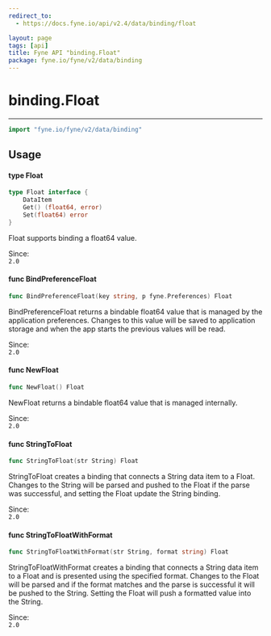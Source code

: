 ```yaml
---
redirect_to:
  - https://docs.fyne.io/api/v2.4/data/binding/float

layout: page
tags: [api]
title: Fyne API "binding.Float"
package: fyne.io/fyne/v2/data/binding
---
```

# binding.Float
---

```go
import "fyne.io/fyne/v2/data/binding"
```

## Usage

#### type Float

```go
type Float interface {
	DataItem
	Get() (float64, error)
	Set(float64) error
}
```

Float supports binding a float64 value.


<div class="since">Since: <code>
2.0</code></div>

#### func  BindPreferenceFloat

```go
func BindPreferenceFloat(key string, p fyne.Preferences) Float
```
BindPreferenceFloat returns a bindable float64 value that is managed by the application preferences. Changes to this value will be saved to application storage and when the app starts the previous values will be read.


<div class="since">Since: <code>
2.0</code></div>

#### func  NewFloat

```go
func NewFloat() Float
```
NewFloat returns a bindable float64 value that is managed internally.


<div class="since">Since: <code>
2.0</code></div>

#### func  StringToFloat

```go
func StringToFloat(str String) Float
```
StringToFloat creates a binding that connects a String data item to a Float. Changes to the String will be parsed and pushed to the Float if the parse was successful, and setting the Float update the String binding.


<div class="since">Since: <code>
2.0</code></div>

#### func  StringToFloatWithFormat

```go
func StringToFloatWithFormat(str String, format string) Float
```
StringToFloatWithFormat creates a binding that connects a String data item to a Float and is presented using the specified format. Changes to the Float will be parsed and if the format matches and the parse is successful it will be pushed to the String. Setting the Float will push a formatted value into the String.


<div class="since">Since: <code>
2.0</code></div>
